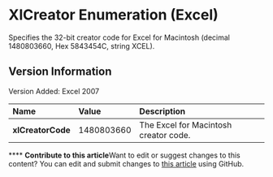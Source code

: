 
# XlCreator Enumeration (Excel)

Specifies the 32-bit creator code for Excel for Macintosh (decimal 1480803660, Hex 5843454C, string XCEL).


## Version Information

Version Added: Excel 2007 



|**Name**|**Value**|**Description**|
|:-----|:-----|:-----|
| **xlCreatorCode**|1480803660|The Excel for Macintosh creator code.|

****   **Contribute to this article**Want to edit or suggest changes to this content? You can edit and submit changes to  [this article](https://github.com/jhershey00/VBA_Excel_Test/OpenXMLCon/articles/9e4ccc1f-b31b-955f-193e-4b57dad1be87.md) using GitHub.

